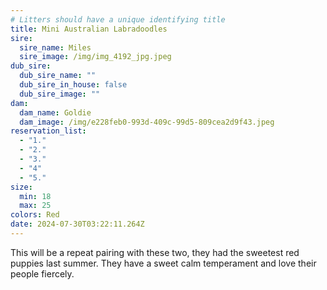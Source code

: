 ```yaml
---
# Litters should have a unique identifying title
title: Mini Australian Labradoodles
sire:
  sire_name: Miles
  sire_image: /img/img_4192_jpg.jpeg
dub_sire:
  dub_sire_name: ""
  dub_sire_in_house: false
  dub_sire_image: ""
dam:
  dam_name: Goldie
  dam_image: /img/e228feb0-993d-409c-99d5-809cea2d9f43.jpeg
reservation_list:
  - "1."
  - "2."
  - "3."
  - "4"
  - "5."
size:
  min: 18
  max: 25
colors: Red
date: 2024-07-30T03:22:11.264Z
---
```

This will be a repeat pairing with these two, they had the sweetest red puppies last summer. They have a sweet calm temperament and love their people fiercely.